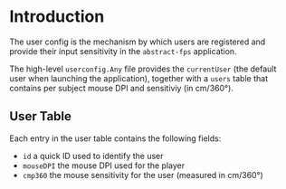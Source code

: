 # Introduction
The user config is the mechanism by which users are registered and provide their input sensitivity in the `abstract-fps` application.

The high-level `userconfig.Any` file provides the `currentUser` (the default user when launching the application), together with a `users` table that contains per subject mouse DPI and sensitiviy (in cm/360°). 

## User Table
Each entry in the user table contains the following fields:

* `id` a quick ID used to identify the user
* `mouseDPI` the mouse DPI used for the player
* `cmp360` the mouse sensitivity for the user (measured in cm/360°)